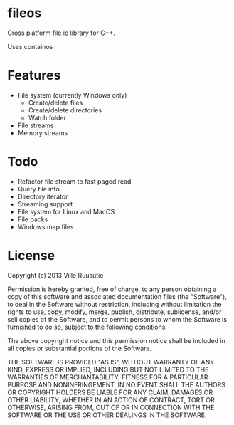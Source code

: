 fileos
======

Cross platform file io library for C++.

Uses containos


Features
========
- File system (currently Windows only)
  - Create/delete files
  - Create/delete directories
  - Watch folder
- File streams
- Memory streams


Todo
====
- Refactor file stream to fast paged read
- Query file info
- Directory iterator
- Streaming support
- File system for Linux and MacOS
- File packs
- Windows map files


License
=======

Copyright (c) 2013 Ville Ruusutie

Permission is hereby granted, free of charge, to any person obtaining a copy
of this software and associated documentation files (the "Software"), to deal
in the Software without restriction, including without limitation the rights
to use, copy, modify, merge, publish, distribute, sublicense, and/or sell
copies of the Software, and to permit persons to whom the Software is furnished
to do so, subject to the following conditions:

The above copyright notice and this permission notice shall be included in all
copies or substantial portions of the Software.

THE SOFTWARE IS PROVIDED "AS IS", WITHOUT WARRANTY OF ANY KIND, EXPRESS OR
IMPLIED, INCLUDING BUT NOT LIMITED TO THE WARRANTIES OF MERCHANTABILITY,
FITNESS FOR A PARTICULAR PURPOSE AND NONINFRINGEMENT. IN NO EVENT SHALL
THE AUTHORS OR COPYRIGHT HOLDERS BE LIABLE FOR ANY CLAIM, DAMAGES OR OTHER
LIABILITY, WHETHER IN AN ACTION OF CONTRACT, TORT OR OTHERWISE, ARISING FROM,
OUT OF OR IN CONNECTION WITH THE SOFTWARE OR THE USE OR OTHER DEALINGS
IN THE SOFTWARE.